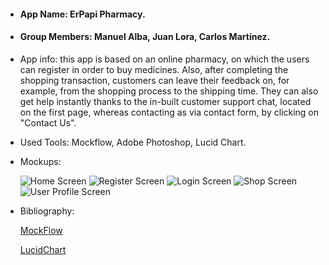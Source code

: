 * #### App Name: ErPapi Pharmacy.

* #### Group Members: Manuel Alba, Juan Lora, Carlos Martínez.

* App info: this app is based on an online pharmacy, on which the users can register in order to buy medicines. Also, after completing the shopping transaction, customers can leave their feedback on, for example, from the shopping process to the shipping time. They can also get help instantly thanks to the in-built customer support chat, located on the first page, whereas contacting as via contact form, by clicking on "Contact Us".

* Used Tools: Mockflow, Adobe Photoshop, Lucid Chart.

* Mockups:
  
  ![Home Screen]()
  ![Register Screen](https://bit.ly/2VbGXrQ)
  ![Login Screen]()
  ![Shop Screen](https://bit.ly/2vzrRNG)
  ![User Profile Screen]()
  
* Bibliography: 

  [MockFlow](https://mockflow.com/)

  [LucidChart](<https://www.lucidchart.com/>)

  
